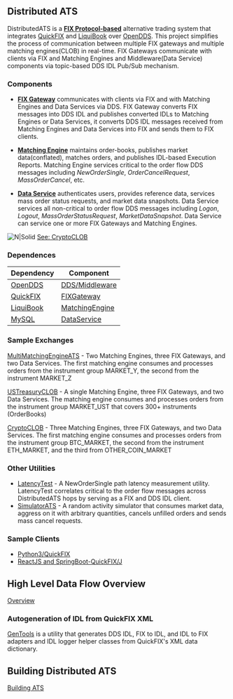 ## Distributed ATS


DistributedATS is a [**FIX Protocol-based**](https://www.fixtrading.org) alternative trading system that integrates [QuickFIX](http://www.quickfixengine.org) and [LiquiBook](https://portal.ociweb.com/products/liquibook) over [OpenDDS](https://www.opendds.org). This project simplifies the process of communication between multiple FIX gateways and multiple matching engines(CLOB) in real-time. FIX Gateways communicate with clients via FIX and Matching Engines and Middleware(Data Service) components via topic-based DDS IDL Pub/Sub mechanism.

### Components

* [**FIX Gateway**](https://github.com/mkipnis/DistributedATS/tree/master/FIXGateway/src) communicates with clients via FIX and with Matching Engines and Data Services via DDS. FIX Gateway converts FIX messages into DDS IDL and publishes converted IDLs to Matching Engines or Data Services, it converts DDS IDL messages received from Matching Engines and Data Services into FIX and sends them to FIX clients.

* [**Matching Engine**](https://github.com/mkipnis/DistributedATS/tree/master/MatchingEngine/src) maintains order-books, publishes market data(conflated), matches orders, and publishes IDL-based Execution Reports. Matching Engine services critical to the order flow DDS messages including *NewOrderSingle*, *OrderCancelRequest*, *MassOrderCancel*, etc.

* [**Data Service**](https://github.com/mkipnis/DistributedATS/tree/master/DataService/src) authenticates users, provides reference data, services mass order status requests, and market data snapshots. Data Service services all non-critical to order flow DDS messages including *Logon*, *Logout*, *MassOrderStatusRequest*, *MarketDataSnapshot*.  Data Service can service one or more FIX Gateways and Matching Engines.

![N|Solid](https://raw.githubusercontent.com/mkipnis/DistributedATS/master/docs/Diagrams/CryptoCLOB.png?raw=true)
[See: CryptoCLOB](https://github.com/mkipnis/DistributedATS/tree/master/MiscATS/CryptoCLOB)

### Dependences

|Dependency|Component|
|----------|---------|
|[OpenDDS](https://www.opendds.org)|[DDS/Middleware](https://www.dds-foundation.org/what-is-dds-3/)|
|[QuickFIX](http://www.quickfixengine.org)|[FIXGateway](https://github.com/mkipnis/DistributedATS/tree/master/FIXGateway)|
|[LiquiBook](https://portal.ociweb.com/products/liquibook)|[MatchingEngine](https://github.com/mkipnis/DistributedATS/tree/master/MatchingEngine)|
|[MySQL](https://www.mysql.com)|[DataService](https://github.com/mkipnis/DistributedATS/tree/master/DataService)|


### Sample Exchanges
[MultiMatchingEngineATS](https://github.com/mkipnis/DistributedATS/tree/master/MiscATS/MultiMatchingEngineATS) - Two Matching Engines, three FIX Gateways, and two Data Services. The first matching engine consumes and processes orders from the instrument group MARKET_Y, the second from the instrument MARKET_Z

[USTreasuryCLOB](https://github.com/mkipnis/DistributedATS/tree/master/MiscATS/USTreasuryCLOB) - A single Matching Engine, three FIX Gateways, and two Data Services. The matching engine consumes and processes orders from the instrument group MARKET_UST that covers 300+ instruments (OrderBooks)

[CryptoCLOB](https://github.com/mkipnis/DistributedATS/tree/master/MiscATS/CryptoCLOB) - Three Matching Engines, three FIX Gateways, and two Data Services. The first matching engine consumes and processes orders from the instrument group BTC_MARKET, the second from the instrument ETH_MARKET, and the third from OTHER_COIN_MARKET

### Other Utilities
- [LatencyTest](https://github.com/mkipnis/DistributedATS/tree/master/LatencyTest) - A NewOrderSingle path latency measurement utility. LatencyTest correlates critical to the order flow messages across DistributedATS hops by serving as a FIX and DDS IDL client.
- [SimulatorATS](https://github.com/mkipnis/DistributedATS/tree/master/SimulatorATS) - A random activity simulator that consumes market data, aggress on it with arbitrary quantities, cancels unfilled orders and sends mass cancel requests.

### Sample Clients
- [Python3/QuickFIX](https://github.com/mkipnis/DistributedATS/tree/master/MiscClients/python3)
- [ReactJS and SpringBoot-QuickFIX/J](https://github.com/mkipnis/DistributedATS/tree/master/MiscClients/spring_reactjs)

## High Level Data Flow Overview
[Overview](https://github.com/mkipnis/DistributedATS/tree/master/docs/HighLevelDesign.md)

### Autogeneration of IDL from QuickFIX XML
[GenTools](https://github.com/mkipnis/DistributedATS/tree/master/GenTools) is a utility that generates DDS IDL, FIX to IDL, and IDL to FIX adapters and IDL logger helper classes from QuickFIX's XML data dictionary.

## Building Distributed ATS
[Building ATS](https://github.com/mkipnis/DistributedATS/tree/master/docs/BuildingDistributedATS.md)
